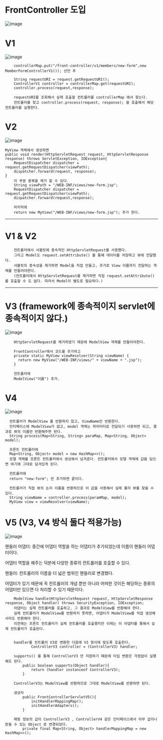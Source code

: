 # FrontController 도입
![image](https://github.com/LAB-2023/LAB_study/assets/129240433/c4ee643f-c5c3-422e-8f64-b03e3efb6a88)


# V1
![image](https://github.com/LAB-2023/LAB_study/assets/129240433/cebefcb6-f0d9-4cc6-8803-cc4d48919850)

        controllerMap.put("/front-controller/v1/members/new-form",new MemberFormControllerV1()); 선언 후
        
        String requestURI = request.getRequestURI();
        ControllerV1 controller = controllerMap.get(requestURI);
        controller.process(request,response);

        requestURI를 조회해서 실제 호출할 컨트롤러를 controllerMap 에서 찾는다.
        컨트롤러를 찾고 controller.process(request, response); 을 호출해서 해당 컨트롤러를 실행한다.

# V2
![image](https://github.com/LAB-2023/LAB_study/assets/129240433/7a6b1349-4d65-4d1a-914f-d8ca54021b6f)

    MyView 객체에서 생성하면
    public void render(HttpServletRequest request, HttpServletResponse response) throws ServletException, IOException{
        RequestDispatcher dispatcher = request.getRequestDispatcher(viewPath);
        dispatcher.forward(request, response);
    }
        이 부분 중복을 제거 할 수 있다.
        String viewPath = "/WEB-INF/views/new-form.jsp";
        RequestDispatcher dispatcher = request.getRequestDispatcher(viewPath);
        dispatcher.forward(request,response);

        마지막에 
        return new MyView("/WEB-INF/views/new-form.jsp"); 추가 한다.
---
# V1 & V2
        컨트롤러에서 서블릿에 종속적인 HttpServletRequest를 사용했다.
        그리고 Model도 request.setAttribute() 를 통해 데이터를 저장하고 뷰에 전달했다.
        서블릿의 종속성을 제거하면 Model을 직접 만들고, 추가로 View 이름까지 전달하는 객체를 만들어야한다.
        (컨트롤러에서 HttpServletRequest를 제거하면 직접 request.setAttribute() 를 호출할 수 도 없다. 따라서 Model이 별도로 필요하다.)
---
# V3 (framework에 종속적이지 servlet에 종속적이지 않다.)
![image](https://github.com/LAB-2023/LAB_study/assets/129240433/1a27878f-22f7-475f-89c2-00e389068344)

        HttpServletRequest를 제거하였기 때문에 ModelView 객체를 만들어야한다.

        FrontController에서 코드를 추가하고
        private static MyView viewResolver(String viewName) {
          return new MyView("/WEB-INF/views/" + viewName + ".jsp");
        }

        컨트롤러에
        ModelView("이름") 추가.

# V4
![image](https://github.com/LAB-2023/LAB_study/assets/129240433/a357a657-1504-4a12-af70-3117a35c1bf8)

      컨트롤러가 ModelView 를 반환하지 않고, ViewName만 반환한다.
      인터페이스에 ModelView가 없고, model 객체는 파라미터로 전달되기 사용하면 되고, 결과로 뷰의 이름만 반환해주면 된다.
      String process(Map<String, String> paraMap, Map<String, Object> model);

      프론트 컨트롤러에
      Map<String, Object> model = new HashMap<>();
      모델 객체를 프론트 컨트롤러에서 생성해서 넘겨준다. 컨트롤러에서 모델 객체에 값을 담으면 여기에 그대로 담겨있게 된다.
      
      컨트롤러에
      return "new-form"; 만 추가하면 끝이다.

      컨트롤러가 직접 뷰의 논리 이름을 반환하므로 이 값을 사용해서 실제 물리 뷰를 찾을 수 있다.
      String viewName = controller.process(paramMap, model);
      MyView view = viewResolver(viewName);

      

# V5 (V3, V4 방식 둘다 적용가능)
![image](https://github.com/LAB-2023/LAB_study/assets/129240433/5b73cfb5-4ec7-4f9f-a60e-f1fc154eb7fa)

핸들러 어댑터: 중간에 어댑터 역할을 하는 어댑터가 추가되었는데 이름이 핸들러 어댑터이다.

어댑터 역할을 해주는 덕분에 다양한 종류의 컨트롤러를 호출할 수 있다.

핸들러: 컨트롤러의 이름을 더 넓은 범위인 핸들러로 변경했다. 

어댑터가 있기 때문에 꼭 컨트롤러의 개념 뿐만 아니라 어떠한 것이든 해당하는 종류의 어댑터만 있으면 다 처리할 수 있기 때문이다.

        ModelView handle(HttpServletRequest request, HttpServletResponse response, Object handler) throws SecurityException, IOException;
        어댑터는 실제 컨트롤러를 호출하고, 그 결과로 ModelView를 반환해야 한다.
        실제 컨트롤러가 ModelView를 반환하지 못하면, 어댑터가 ModelView를 직접 생성해서라도 반환해야 한다.
        이전에는 프론트 컨트롤러가 실제 컨트롤러를 호출했지만 이제는 이 어댑터를 통해서 실제 컨트롤러가 호출된다.


        handler를 컨트롤러 V3로 변환한 다음에 V3 형식에 맞도록 호출한다.
                ControllerV3 controller = (ControllerV3) handler;
        
        supports() 를 통해 ControllerV3 만 지원하기 때문에 타입 변환은 걱정없이 실행해도 된다.
            public boolean supports(Object handler){
                return (handler instanceof ControllerV3);
            }
        
        ControllerV3는 ModelView를 반환하므로 그대로 ModelView를 반환하면 된다.

        생성자
            public FrontControllerServletV5(){
                initHandlerMappingMap();
                initHandlerAdapters();
            }
            
        매핑 정보의 값이 ControllerV3 , ControllerV4 같은 인터페이스에서 아무 값이나 받을 수 있는 Object 로 변경되었다.
            private final Map<String, Object> handlerMappingMap = new HashMap<>();


        
